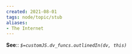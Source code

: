 ```yaml
---
created: 2021-08-01
tags: node/topic/stub
aliases:
- The Internet
---
```


**See**:: 
*`$=customJS.dv_funcs.outlinedIn(dv, this)`*
